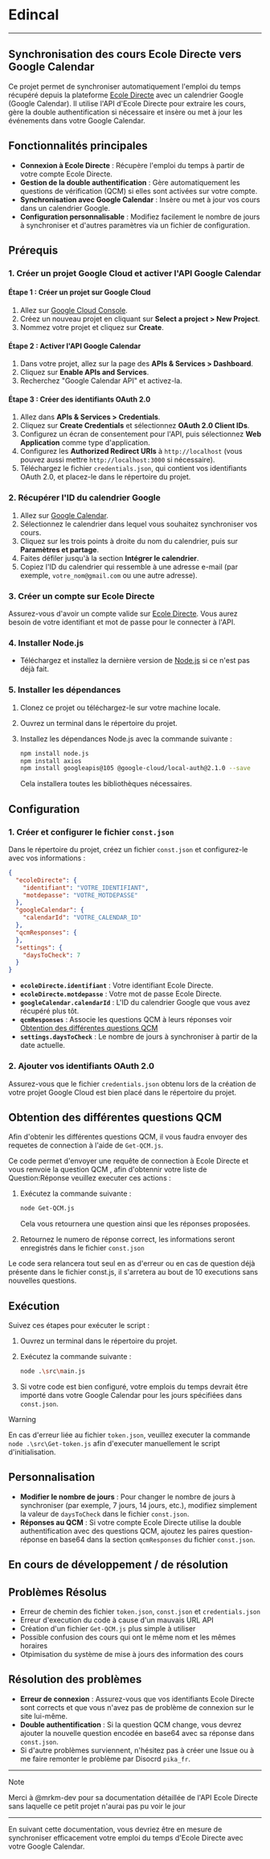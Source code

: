 # Edincal
---
## Synchronisation des cours Ecole Directe vers Google Calendar

Ce projet permet de synchroniser automatiquement l'emploi du temps récupéré depuis la plateforme [Ecole Directe](https://www.ecoledirecte.com) avec un calendrier Google (Google Calendar). Il utilise l'API d'Ecole Directe pour extraire les cours, gère la double authentification si nécessaire et insère ou met à jour les événements dans votre Google Calendar.

## Fonctionnalités principales

- **Connexion à Ecole Directe** : Récupère l'emploi du temps à partir de votre compte Ecole Directe.
- **Gestion de la double authentification** : Gère automatiquement les questions de vérification (QCM) si elles sont activées sur votre compte.
- **Synchronisation avec Google Calendar** : Insère ou met à jour vos cours dans un calendrier Google.
- **Configuration personnalisable** : Modifiez facilement le nombre de jours à synchroniser et d'autres paramètres via un fichier de configuration.

## Prérequis

### 1. Créer un projet Google Cloud et activer l'API Google Calendar

#### Étape 1 : Créer un projet sur Google Cloud
1. Allez sur [Google Cloud Console](https://console.cloud.google.com/).
2. Créez un nouveau projet en cliquant sur **Select a project > New Project**.
3. Nommez votre projet et cliquez sur **Create**.

#### Étape 2 : Activer l'API Google Calendar
1. Dans votre projet, allez sur la page des **APIs & Services > Dashboard**.
2. Cliquez sur **Enable APIs and Services**.
3. Recherchez "Google Calendar API" et activez-la.

#### Étape 3 : Créer des identifiants OAuth 2.0
1. Allez dans **APIs & Services > Credentials**.
2. Cliquez sur **Create Credentials** et sélectionnez **OAuth 2.0 Client IDs**.
3. Configurez un écran de consentement pour l'API, puis sélectionnez **Web Application** comme type d'application.
4. Configurez les **Authorized Redirect URIs** à `http://localhost` (vous pouvez aussi mettre `http://localhost:3000` si nécessaire).
5. Téléchargez le fichier `credentials.json`, qui contient vos identifiants OAuth 2.0, et placez-le dans le répertoire du projet.

### 2. Récupérer l'ID du calendrier Google

1. Allez sur [Google Calendar](https://calendar.google.com).
2. Sélectionnez le calendrier dans lequel vous souhaitez synchroniser vos cours.
3. Cliquez sur les trois points à droite du nom du calendrier, puis sur **Paramètres et partage**.
4. Faites défiler jusqu'à la section **Intégrer le calendrier**.
5. Copiez l'ID du calendrier qui ressemble à une adresse e-mail (par exemple, `votre_nom@gmail.com` ou une autre adresse).

### 3. Créer un compte sur Ecole Directe

Assurez-vous d'avoir un compte valide sur [Ecole Directe](https://www.ecoledirecte.com). Vous aurez besoin de votre identifiant et mot de passe pour le connecter à l'API.

### 4. Installer Node.js

- Téléchargez et installez la dernière version de [Node.js](https://nodejs.org) si ce n'est pas déjà fait.

### 5. Installer les dépendances

1. Clonez ce projet ou téléchargez-le sur votre machine locale.
2. Ouvrez un terminal dans le répertoire du projet.
3. Installez les dépendances Node.js avec la commande suivante :

   ```bash
   npm install node.js
   npm install axios
   npm install googleapis@105 @google-cloud/local-auth@2.1.0 --save
   ```

   Cela installera toutes les bibliothèques nécessaires.

## Configuration

### 1. Créer et configurer le fichier `const.json`

Dans le répertoire du projet, créez un fichier `const.json` et configurez-le avec vos informations :

```json
{
  "ecoleDirecte": {
    "identifiant": "VOTRE_IDENTIFIANT",
    "motdepasse": "VOTRE_MOTDEPASSE"
  },
  "googleCalendar": {
    "calendarId": "VOTRE_CALENDAR_ID"
  },
  "qcmResponses": {
  },
  "settings": {
    "daysToCheck": 7
  }
}
```

- **`ecoleDirecte.identifiant`** : Votre identifiant Ecole Directe.
- **`ecoleDirecte.motdepasse`** : Votre mot de passe Ecole Directe.
- **`googleCalendar.calendarId`** : L'ID du calendrier Google que vous avez récupéré plus tôt.
- **`qcmResponses`** : Associe les questions QCM à leurs réponses voir [Obtention des différentes questions QCM](#Obtention-des-différentes-questions-QCM)
- **`settings.daysToCheck`** : Le nombre de jours à synchroniser à partir de la date actuelle.

### 2. Ajouter vos identifiants OAuth 2.0

Assurez-vous que le fichier `credentials.json` obtenu lors de la création de votre projet Google Cloud est bien placé dans le répertoire du projet.

## Obtention des différentes questions QCM
Afin d'obtenir les différentes questions QCM, il vous faudra envoyer des requetes de connection à l'aide de `Get-QCM.js`.

Ce code permet d'envoyer une requête de connection à Ecole Directe et vous renvoie la question QCM , afin d'obtennir votre liste de Question:Réponse veuillez executer ces actions :
1. Exécutez la commande suivante :
   ```bash
   node Get-QCM.js
   ```
   Cela vous retournera une question ainsi que les réponses proposées.

2. Retournez le numero de réponse correct, les informations seront enregistrés dans le fichier `const.json`

Le code sera relancera tout seul en as d'erreur ou en cas de question déjà présente dans le fichier const.js, il s'arretera au bout de 10 executions sans nouvelles questions.

## Exécution

Suivez ces étapes pour exécuter le script :

1. Ouvrez un terminal dans le répertoire du projet.
2. Exécutez la commande suivante :

   ```bash
   node .\src\main.js
   ```

3. Si votre code est bien configuré, votre emplois du temps devrait être importé dans votre Google Calendar pour les jours spécifiées dans `const.json`.

> [!WARNING]
> En cas d'erreur liée au fichier `token.json`, veuillez executer la commande `node .\src\Get-token.js` afin d'executer manuellement le script d'initialisation.

## Personnalisation

- **Modifier le nombre de jours** : Pour changer le nombre de jours à synchroniser (par exemple, 7 jours, 14 jours, etc.), modifiez simplement la valeur de `daysToCheck` dans le fichier `const.json`.
- **Réponses au QCM** : Si votre compte Ecole Directe utilise la double authentification avec des questions QCM, ajoutez les paires question-réponse en base64 dans la section `qcmResponses` du fichier `const.json`.

## En cours de développement / de résolution


## Problèmes Résolus
- Erreur de chemin des fichier `token.json`, `const.json` et `credentials.json`
- Erreur d'execution du code à cause d'un mauvais URL API
- Création d'un fichier `Get-QCM.js` plus simple à utiliser
- Possible confusion des cours qui ont le même nom et les mêmes horaires
- Otpimisation du système de mise à jours des information des cours

## Résolution des problèmes

- **Erreur de connexion** : Assurez-vous que vos identifiants Ecole Directe sont corrects et que vous n'avez pas de problème de connexion sur le site lui-même.
- **Double authentification** : Si la question QCM change, vous devrez ajouter la nouvelle question encodée en base64 avec sa réponse dans `const.json`.
- Si d'autre problèmes surviennent, n'hésitez pas à créer une Issue ou à me faire remonter le problème par Disocrd `pika_fr`.

---
> [!NOTE]
> Merci à @mrkm-dev pour sa documentation détaillée de l'API Ecole Directe sans laquelle ce petit projet n'aurai pas pu voir le jour
---

En suivant cette documentation, vous devriez être en mesure de synchroniser efficacement votre emploi du temps d'Ecole Directe avec votre Google Calendar.
